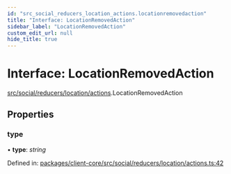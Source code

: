 ```yaml
---
id: "src_social_reducers_location_actions.locationremovedaction"
title: "Interface: LocationRemovedAction"
sidebar_label: "LocationRemovedAction"
custom_edit_url: null
hide_title: true
---
```


# Interface: LocationRemovedAction

[src/social/reducers/location/actions](../modules/src_social_reducers_location_actions.md).LocationRemovedAction

## Properties

### type

• **type**: *string*

Defined in: [packages/client-core/src/social/reducers/location/actions.ts:42](https://github.com/xr3ngine/xr3ngine/blob/716a06460/packages/client-core/src/social/reducers/location/actions.ts#L42)
